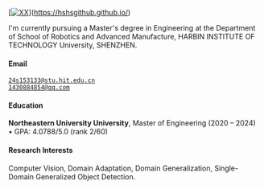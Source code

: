 [[![XX](https://img.shields.io/badge/XX-github-blue?logo=github)](https://github.com/XX)](https://hshsgithub.github.io/)

I'm currently pursuing a Master's degree in Engineering at the Department of School of Robotics and Advanced Manufacture, HARBIN INSTITUTE OF TECHNOLOGY University, SHENZHEN.

#### Email  
<code>24s153133@stu.hit.edu.cn</code>  
<code>1430884854@qq.com</code>

#### Education  
**Northeastern University University**, Master of Engineering (2020 – 2024)  
• GPA: 4.0788/5.0 (rank 2/60)

#### Research Interests  
Computer Vision, Domain Adaptation, Domain Generalization, Single-Domain Generalized Object Detection.
